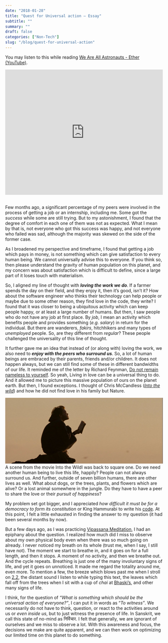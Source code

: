 ```yaml
---
date: "2018-01-28"
title: "Quest for Universal action — Essay"
subtitle: ""
summary: ""
draft: false
categories: ["Non-Tech"]
slug: "/blog/quest-for-universal-action"
---
```


You may listen to this while reading [We Are All Astronauts - Ether (YouTube)](https://www.youtube.com/watch?v=-fFbeSykaJk).

<div style="display: flex; justify-content: center;">
<iframe width="600" height="400" src="http://www.youtube.com/embed/-fFbeSykaJk" frameborder="0" allowfullscreen></iframe>
</div>

<br>

Few months ago, a significant percentage of my peers were involved in the process of getting a job or an internship, including me. Some got the _success_ while some are still trying. But to my astonishment, I found that the degree of comfort in each one of them was not as expected. What I mean by that is, not everyone who got this success was happy, and not everyone who failed was sad, although the majority was skewed on the side of the former case.

As I broadened my perspective and timeframe, I found that getting a job which pays in money, is not something which can give satisfaction to every human being. We cannot universally advise this to everyone. If you think so, then please understand the gravity of human population on this planet, and my concern was about satisfaction which is difficult to define, since a large part of it loses touch with materialism.

So, I aligned my line of thought with **_loving the work we do_**. If a farmer spends the day on their field, and they enjoy it, then it’s good, isn’t it? How about the software engineer who thinks their technology can help people or maybe due to some other reason, they find love in the code, they write? I found that it was closer to being a ubiquitous activity which can keep people happy, or at least a large number of humans. But then, I saw people who do not have any job at first place. By _job_, I mean an activity which benefits people and provides something (_e.g. salary_) in return for the individual. But there are wanderers, _fakirs_, hitchhikers and many types of _unemployed_ people. So, are they different from _regular_? These people challenged the universality of this line of thought.

It further gave me an idea that instead of (or along with) loving the work, we also need to **_enjoy with the peers who surround us_**. So, a lot of human beings are embraced by their parents, friends and/or children. It does not happen always, but we can still find some of these in different bandwidths of our life. It reminded me of the letter by Richard Feynman, [Do not remain nameless to yourself](https://fs.blog/2014/08/richard-feynman-what-problems-to-solve). So yeah, Living in love can be a universal thing to do. And it allowed me to picture this massive population of ours on the planet earth. But then, I found exceptions. I thought of Chris McCandless ([_Into the wild_](https://en.wikipedia.org/wiki/Into_the_Wild_%28film%29)) and how he did not find love in his family but Nature.

![](./1*nVDd-ZNwdd9EGJ3iLxpEzg.jpeg)A scene from the movie Into the WildI was back to square one. Do we need another human being to live this life, happily? People can not always surround us. And further, outside of seven billion humans, there are other lives as well. What about dogs, or the trees, plants, and flowers which are alive? Or a lost animal somewhere in the jungle. Do they have to have a peer to share the love or their _pursuit of happiness_?

My problem set got bigger, and I appreciated _how difficult it must be for a democracy to form its constitution_ or King Hammurabi to write his [code](https://en.wikipedia.org/wiki/Code_of_Hammurabi). At this point, I felt a little exhausted in finding the answer to my question (it had been several months by now).

But a few days ago, as I was practicing [Vipassana Meditation](https://en.wikipedia.org/wiki/Vipassan%C4%81#Vipassana-meditation_in_the_modern_Vipassana_movement), I had an epiphany about the question. I realized how much did I miss to observe about my own physical body even when there was so much going on already. I never noticed my breath on its whole (trust me, when I say, I still have not). The moment we start to breathe in, and it goes on for a full length, and then it stops. A moment of no activity, and then we breathe out. And the cycle repeats. Breathing is just one of the many involuntary signs of life, and yet it goes on unnoticed. It made me regard the totality around me, even more. To mention a few, the breeze which blows past me when I stroll on [2.2](https://wiki.metakgp.org/w/2.2), the distant sound I listen to while typing this text, the leaves which fall off from the trees when I sit with a cup of _chai_ at [Bhaski’s](https://www.google.co.in/maps/place/Bhaski%27s/@22.3161081,87.2988514,21z/data=!4m5!3m4!1s0x3a1d43feddbb1c35:0xeff718f07e02348!8m2!3d22.3159891!4d87.2987071), and other many signs of life.

I think, for the question of _“What is something which should be the universal action of everyone?”_, I can put it in words as “_To witness”_. We necessarily do not have to think, question, or react to the activities around us or _even inside us_, but to just witness the presence of life. In Sanskrit, we call this state of no-mind as निर्विचार. I felt that generally, we are ignorant of ourselves and we miss to observe a lot. With this awareness and focus, the decisions we make are quite apparent, and we can then work on optimizing our limited time on this planet to do something.
